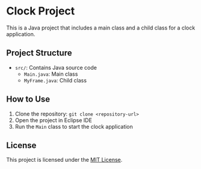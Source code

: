 # Clock Project

This is a Java project that includes a main class and a child class for a clock application.

## Project Structure

- `src/`: Contains Java source code
  - `Main.java`: Main class
  - `MyFrame.java`: Child class

## How to Use

1. Clone the repository: `git clone <repository-url>`
2. Open the project in Eclipse IDE
3. Run the `Main` class to start the clock application

## License

This project is licensed under the [MIT License](LICENSE).